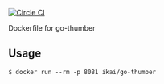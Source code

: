 [![Circle CI](https://circleci.com/gh/ikait/docker-go-thumber/tree/dev.svg?style=badge)](https://circleci.com/gh/ikait/docker-go-thumber/tree/dev)

Dockerfile for go-thumber

## Usage

    $ docker run --rm -p 8081 ikai/go-thumber
